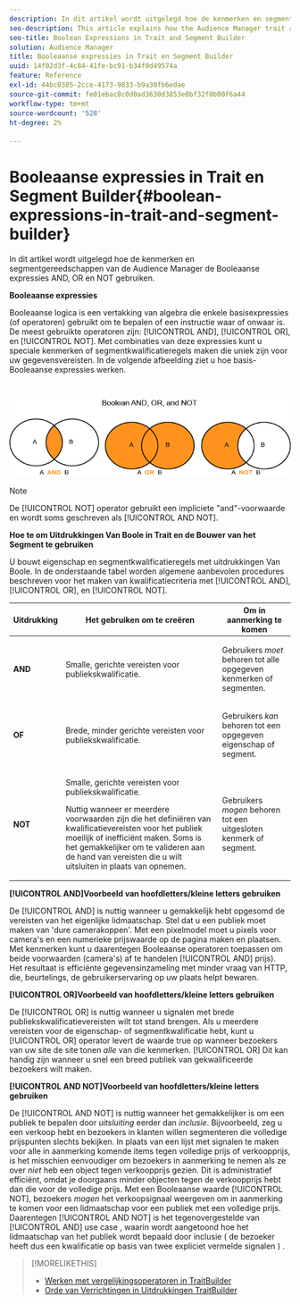 ```yaml
---
description: In dit artikel wordt uitgelegd hoe de kenmerken en segmentgereedschappen van de Audience Manager de Booleaanse expressies AND, OR en NOT gebruiken.
seo-description: This article explains how the Audience Manager trait and segment tools use the Boolean expressions AND, OR, and NOT.
seo-title: Boolean Expressions in Trait and Segment Builder
solution: Audience Manager
title: Booleaanse expressies in Trait en Segment Builder
uuid: 14f02d3f-4c84-41fe-bc91-b34f0d49574a
feature: Reference
exl-id: 44bc0385-2cce-4173-9833-b9a30fb6edae
source-git-commit: fe01ebac8c0d0ad3630d3853e0bf32f0b00f6a44
workflow-type: tm+mt
source-wordcount: '528'
ht-degree: 2%

---
```


# Booleaanse expressies in Trait en Segment Builder{#boolean-expressions-in-trait-and-segment-builder}

In dit artikel wordt uitgelegd hoe de kenmerken en segmentgereedschappen van de Audience Manager de Booleaanse expressies AND, OR en NOT gebruiken.

<!-- 

c_tb_boolean.xml

 -->

**Booleaanse expressies**

Booleaanse logica is een vertakking van algebra die enkele basisexpressies (of operatoren) gebruikt om te bepalen of een instructie waar of onwaar is. De meest gebruikte operatoren zijn: [!UICONTROL AND], [!UICONTROL OR], en [!UICONTROL NOT]. Met combinaties van deze expressies kunt u speciale kenmerken of segmentkwalificatieregels maken die uniek zijn voor uw gegevensvereisten. In de volgende afbeelding ziet u hoe basis-Booleaanse expressies werken.

<br>

![](assets/BooleanOverview_small.png)

>[!NOTE]
>
>De [!UICONTROL NOT] operator gebruikt een impliciete &quot;and&quot;-voorwaarde en wordt soms geschreven als [!UICONTROL AND NOT].

**Hoe te om Uitdrukkingen Van Boole in Trait en de Bouwer van het Segment te gebruiken**

U bouwt eigenschap en segmentkwalificatieregels met uitdrukkingen Van Boole. In de onderstaande tabel worden algemene aanbevolen procedures beschreven voor het maken van kwalificatiecriteria met [!UICONTROL AND], [!UICONTROL OR], en [!UICONTROL NOT].

<table id="table_C762872C98F54C4A86A2F1C840A86657"> 
 <thead> 
  <tr> 
   <th colname="col1" class="entry"> Uitdrukking </th> 
   <th colname="col2" class="entry"> Het gebruiken om te creëren </th> 
   <th colname="col3" class="entry"> Om in aanmerking te komen </th> 
  </tr>
 </thead>
 <tbody> 
  <tr> 
   <td colname="col1"> <p><b><span class="wintitle"> AND</span></b> </p> </td> 
   <td colname="col2"> <p>Smalle, gerichte vereisten voor publiekskwalificatie. </p> </td> 
   <td colname="col3"> <p>Gebruikers <i>moet</i> behoren tot alle opgegeven kenmerken of segmenten. </p> </td> 
  </tr> 
  <tr> 
   <td colname="col1"> <p><b><span class="wintitle"> OF</span></b> </p> </td> 
   <td colname="col2"> <p>Brede, minder gerichte vereisten voor publiekskwalificatie. </p> </td> 
   <td colname="col3"> <p>Gebruikers <i>kan</i> behoren tot een opgegeven eigenschap of segment. </p> </td> 
  </tr> 
  <tr> 
   <td colname="col1"> <p><b><span class="wintitle"> NOT</span></b> </p> </td> 
   <td colname="col2"> <p>Smalle, gerichte vereisten voor publiekskwalificatie. </p> <p>Nuttig wanneer er meerdere voorwaarden zijn die het definiëren van kwalificatievereisten voor het publiek moeilijk of inefficiënt maken. Soms is het gemakkelijker om te valideren aan de hand van vereisten die u wilt uitsluiten in plaats van opnemen. </p> </td> 
   <td colname="col3"> <p>Gebruikers <i>mogen</i> behoren tot een uitgesloten kenmerk of segment. </p> </td> 
  </tr> 
 </tbody> 
</table>

**[!UICONTROL AND]Voorbeeld van hoofdletters/kleine letters gebruiken**

De [!UICONTROL AND] is nuttig wanneer u gemakkelijk hebt opgesomd de vereisten van het eigenlijke lidmaatschap. Stel dat u een publiek moet maken van &#39;dure camerakoppen&#39;. Met een pixelmodel moet u pixels voor camera&#39;s en een numerieke prijswaarde op de pagina maken en plaatsen. Met kenmerken kunt u daarentegen Booleaanse operatoren toepassen om beide voorwaarden (camera&#39;s) af te handelen [!UICONTROL AND] prijs). Het resultaat is efficiënte gegevensinzameling met minder vraag van HTTP, die, beurtelings, de gebruikerservaring op uw plaats helpt bewaren.

**[!UICONTROL OR]Voorbeeld van hoofdletters/kleine letters gebruiken**

De [!UICONTROL OR] is nuttig wanneer u signalen met brede publiekskwalificatievereisten wilt tot stand brengen. Als u meerdere vereisten voor de eigenschap- of segmentkwalificatie hebt, kunt u [!UICONTROL OR] operator levert de waarde true op wanneer bezoekers van uw site de site tonen *alle* van die kenmerken. [!UICONTROL OR] Dit kan handig zijn wanneer u snel een breed publiek van gekwalificeerde bezoekers wilt maken.

**[!UICONTROL AND NOT]Voorbeeld van hoofdletters/kleine letters gebruiken**

De [!UICONTROL AND NOT] is nuttig wanneer het gemakkelijker is om een publiek te bepalen door *uitsluiting* eerder dan *inclusie*. Bijvoorbeeld, zeg u een verkoop hebt en bezoekers in klanten willen segmenteren die volledige prijspunten slechts bekijken. In plaats van een lijst met signalen te maken voor alle in aanmerking komende items tegen volledige prijs of verkoopprijs, is het misschien eenvoudiger om bezoekers in aanmerking te nemen als ze over *niet* heb een object tegen verkoopprijs gezien. Dit is administratief efficiënt, omdat je doorgaans minder objecten tegen de verkoopprijs hebt dan die voor de volledige prijs. Met een Booleaanse waarde [!UICONTROL NOT], bezoekers *mogen* het verkoopsignaal weergeven om in aanmerking te komen voor een lidmaatschap voor een publiek met een volledige prijs. Daarentegen [!UICONTROL AND NOT] is het tegenovergestelde van [!UICONTROL AND] use case , waarin wordt aangetoond hoe het lidmaatschap van het publiek wordt bepaald door inclusie ( de bezoeker heeft dus een kwalificatie op basis van twee expliciet vermelde signalen ) .

>[!MORELIKETHIS]
>
>* [Werken met vergelijkingsoperatoren in TraitBuilder](../features/traits/trait-comparison-operators.md)
>* [Orde van Verrichtingen in Uitdrukkingen TraitBuilder](../features/traits/trait-operator-precedence.md)

